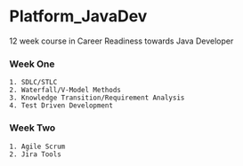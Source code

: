 # Platform_JavaDev
12 week course in Career Readiness towards Java Developer

### Week One
```
1. SDLC/STLC 
2. Waterfall/V-Model Methods
3. Knowledge Transition/Requirement Analysis
4. Test Driven Development
```
### Week Two
```
1. Agile Scrum
2. Jira Tools
```

